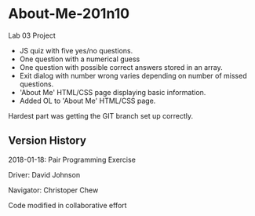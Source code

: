 # About-Me-201n10
Lab 03 Project

<ul>
<Li>JS quiz with five yes/no questions.</li>
<Li>One question with a numerical guess</li>
<Li>One question with possible correct answers stored in an array.</li>
<Li>Exit dialog with number wrong varies depending on number of missed questions.</li>
<Li>'About Me' HTML/CSS page displaying basic information.</li>
<Li>Added OL to 'About Me' HTML/CSS page.</li>
</ul>

<p>Hardest part was getting the GIT branch set up correctly.</p>

## Version History
<p>2018-01-18: Pair Programming Exercise</p>
<p>Driver: David Johnson</p>
<p>Navigator: Christoper Chew</p>
<p>Code modified in collaborative effort</p> 